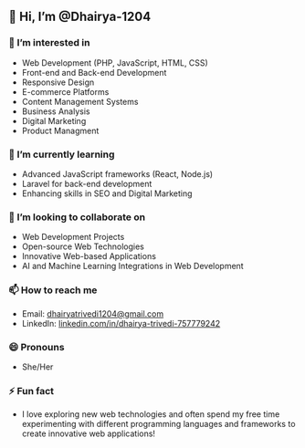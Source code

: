 ## 👋 Hi, I’m @Dhairya-1204

### 👀 I’m interested in
- Web Development (PHP, JavaScript, HTML, CSS)
- Front-end and Back-end Development
- Responsive Design
- E-commerce Platforms
- Content Management Systems
- Business Analysis
- Digital Marketing
- Product Managment


### 🌱 I’m currently learning
- Advanced JavaScript frameworks (React, Node.js)
- Laravel for back-end development
- Enhancing skills in SEO and Digital Marketing

### 💞️ I’m looking to collaborate on
- Web Development Projects
- Open-source Web Technologies
- Innovative Web-based Applications
- AI and Machine Learning Integrations in Web Development

### 📫 How to reach me
- Email: [dhairyatrivedi1204@gmail.com](mailto:dhairyatrivedi1204@gmail.com)
- LinkedIn: [linkedin.com/in/dhairya-trivedi-757779242](http://www.linkedin.com/in/dhairya-trivedi-757779242)

### 😄 Pronouns
- She/Her

### ⚡ Fun fact
- I love exploring new web technologies and often spend my free time experimenting with different programming languages and frameworks to create innovative web applications!


<!---
Dhairya-1204/Dhairya-1204 is a ✨ special ✨ repository because its `README.md` (this file) appears on your GitHub profile.
You can click the Preview link to take a look at your changes.
--->

